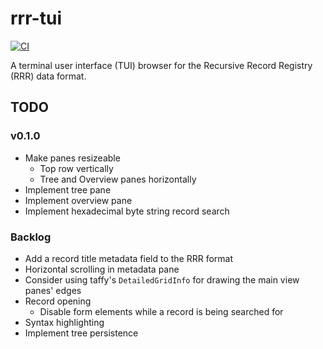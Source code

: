 # rrr-tui

[![CI](https://github.com/recursive-record-registry/rrr-tui/workflows/CI/badge.svg)](https://github.com/recursive-record-registry/rrr-tui/actions)

A terminal user interface (TUI) browser for the Recursive Record Registry (RRR) data format.

## TODO
### v0.1.0
* Make panes resizeable
    * Top row vertically
    * Tree and Overview panes horizontally
* Implement tree pane
* Implement overview pane
* Implement hexadecimal byte string record search

### Backlog
* Add a record title metadata field to the RRR format
* Horizontal scrolling in metadata pane
* Consider using taffy's `DetailedGridInfo` for drawing the main view panes' edges
* Record opening
    * Disable form elements while a record is being searched for
* Syntax highlighting
* Implement tree persistence
